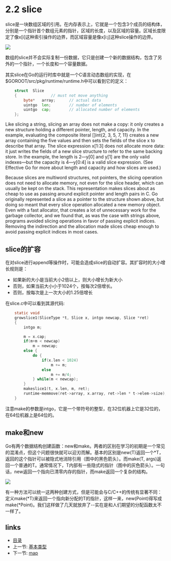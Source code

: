 # 2.2 slice

slice是一块数组区域的引用。在内存表示上，它就是一个包含3个成员的结构体，分别是一个指针首个数组元素的指针，区域的长度，以及区域的容量。区域长度限定了像x[i]这种索引操作的边界，而区域容量是像x[i:j]这种slice操作的边界。

![](http://research.swtch.com/godata3.png)

数组的slice并不会实际复制一份数据，它只是创建一个新的数据结构，包含了另外的一个指针，一个长度和一个容量数据。

其实slice在Go的运行时库中就是一个C语言动态数组的实现，在$GOROOT/src/pkg/runtime/runtime.h中可以看到它的定义：

```go
	struct	Slice
	{				// must not move anything
		byte*	array;		// actual data
		uintgo	len;		// number of elements
		uintgo	cap;		// allocated number of elements
	};
```


Like slicing a string, slicing an array does not make a copy: it only creates a new structure holding a different pointer, length, and capacity. In the example, evaluating the composite literal []int{2, 3, 5, 7, 11} creates a new array containing the five values and then sets the fields of the slice x to describe that array. The slice expression x[1:3] does not allocate more data: it just writes the fields of a new slice structure to refer to the same backing store. In the example, the length is 2—y[0] and y[1] are the only valid indexes—but the capacity is 4—y[0:4] is a valid slice expression. (See Effective Go for more about length and capacity and how slices are used.)

Because slices are multiword structures, not pointers, the slicing operation does not need to allocate memory, not even for the slice header, which can usually be kept on the stack. This representation makes slices about as cheap to use as passing around explicit pointer and length pairs in C. Go originally represented a slice as a pointer to the structure shown above, but doing so meant that every slice operation allocated a new memory object. Even with a fast allocator, that creates a lot of unnecessary work for the garbage collector, and we found that, as was the case with strings above, programs avoided slicing operations in favor of passing explicit indices. Removing the indirection and the allocation made slices cheap enough to avoid passing explicit indices in most cases.

## slice的扩容
在对slice进行append等操作时，可能会造成slice的自动扩容。其扩容时的大小增长规则是：

- 如果新的大小是当前大小2倍以上，则大小增长为新大小
- 否则，如果当前大小小于1024个，按每次2倍增长。
- 否则，按每次是上一次大小的1.25倍增长

在slice.c中可以看到其源代码:

```c
	static void
	growslice1(SliceType *t, Slice x, intgo newcap, Slice *ret)
	{
		intgo m;

		m = x.cap;
		if(m+m < newcap)
			m = newcap;
		else {
			do {
				if(x.len < 1024)
					m += m;
				else
					m += m/4;
			} while(m < newcap);
		}
		makeslice1(t, x.len, m, ret);
		runtime·memmove(ret->array, x.array, ret->len * t->elem->size);
	}
```

注意make的参数是intgo，它是一个带符号的整型，在32位机器上它是32位的，在64位机器上是64位的。

## make和new
Go有两个数据结构创建函数：new和make。两者的区别在学习的初期是一个常见的混淆点，但这个问题很快就可以迎刃而解。基本的区别是new(T)返回一个*T，返回的这个指针可以被隐式地消除引用（图中的黑色箭头）。而make(T, args)返回一个普通的T。通常情况下，T内部有一些隐式的指针（图中的灰色箭头）。一句话，new返回一个指向已清零内存的指针，而make返回一个复杂的结构。

![](http://research.swtch.com/godata3.png)

有一种方法可以统一这两种创建方式，但是可能会与C/C++的传统有显著不同：定义make(*T)来返回一个指向新分配的T的指针，这样一来，new(Point)得写成make(*Point)。我们这样做了几天就放弃了--实在是和人们期望的分配函数太不一样了。

## links
   * [目录](<preface.md>)
   * 上一节: [基本类型](<02.1.md>)
   * 下一节: [map](<02.3.md>)

